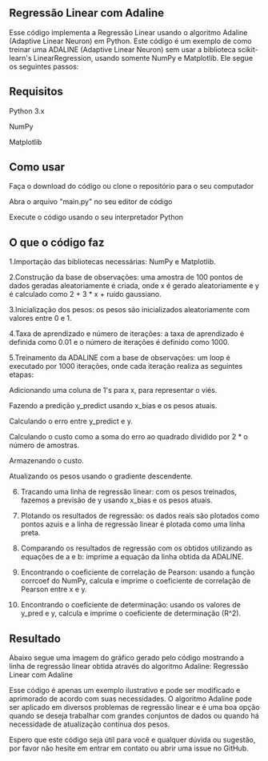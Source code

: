 ## Regressão Linear com Adaline
Esse código implementa a Regressão Linear usando o algoritmo Adaline (Adaptive Linear Neuron) em Python.
Este código é um exemplo de como treinar uma ADALINE (Adaptive Linear Neuron) sem usar a biblioteca scikit-learn's LinearRegression, usando somente NumPy e Matplotlib. Ele segue os seguintes passos:

## Requisitos
Python 3.x

NumPy

Matplotlib

## Como usar

Faça o download do código ou clone o repositório para o seu computador

Abra o arquivo "main.py" no seu editor de código

Execute o código usando o seu interpretador Python

## O que o código faz

1.Importação das bibliotecas necessárias: NumPy e Matplotlib.

2.Construção da base de observações: uma amostra de 100 pontos de dados geradas aleatoriamente é criada, onde x é gerado aleatoriamente e y é calculado como 2 + 3 * x + ruído gaussiano.

3.Inicialização dos pesos: os pesos são inicializados aleatoriamente com valores entre 0 e 1.

4.Taxa de aprendizado e número de iterações: a taxa de aprendizado é definida como 0.01 e o número de iterações é definido como 1000.

5.Treinamento da ADALINE com a base de observações: um loop é executado por 1000 iterações, onde cada iteração realiza as seguintes etapas:

Adicionando uma coluna de 1's para x, para representar o viés.

Fazendo a predição y_predict usando x_bias e os pesos atuais.

Calculando o erro entre y_predict e y.

Calculando o custo como a soma do erro ao quadrado dividido por 2 * o número de amostras.

Armazenando o custo.

Atualizando os pesos usando o gradiente descendente.


6. Tracando uma linha de regressão linear: com os pesos treinados, fazemos a previsão de y usando x_bias e os pesos atuais.

7. Plotando os resultados de regressão: os dados reais são plotados como pontos azuis e a linha de regressão linear é plotada como uma linha preta.

8. Comparando os resultados de regressão com os obtidos utilizando as equações de a e b: imprime a equação da linha obtida da ADALINE.

9. Encontrando o coeficiente de correlação de Pearson: usando a função corrcoef do NumPy, calcula e imprime o coeficiente de correlação de Pearson entre x e y.

10. Encontrando o coeficiente de determinação: usando os valores de y_pred e y, calcula e imprime o coeficiente de determinação (R^2).


## Resultado

Abaixo segue uma imagem do gráfico gerado pelo código mostrando a linha de regressão linear obtida através do algoritmo Adaline:
Regressão Linear com Adaline

Esse código é apenas um exemplo ilustrativo e pode ser modificado e aprimorado de acordo com suas necessidades. O algoritmo Adaline pode ser aplicado em diversos problemas de regressão linear e é uma boa opção quando se deseja trabalhar com grandes conjuntos de dados ou quando há necessidade de atualização contínua dos pesos.

Espero que este código seja útil para você e qualquer dúvida ou sugestão, por favor não hesite em entrar em contato ou abrir uma issue no GitHub.
